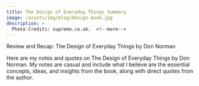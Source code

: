 ```yaml
---
title: The Design of Everyday Things Summary
image: /assets/img/blog/design-book.jpg
description: >
  Photo Credits: supremo.co.uk.  <!--more-->
---
```


Review and Recap: The Design of Everyday Things by Don Norman

<!--more-->

Here are my notes and quotes on The Design of Everyday Things by Don Norman. My notes are casual and include what I believe are the essential concepts, ideas, and insights from the book, along with direct quotes from the author.


